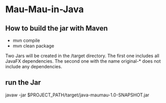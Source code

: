 # Mau-Mau-in-Java

## How to build the jar with Maven

* mvn compile
* mvn clean package

Two Jars will be created in the /target directory. The first one includes all JavaFX dependencies. The second one with the name original-* does not include any dependencies.

## run the Jar

javaw -jar $PROJECT_PATH/target/java-maumau-1.0-SNAPSHOT.jar
